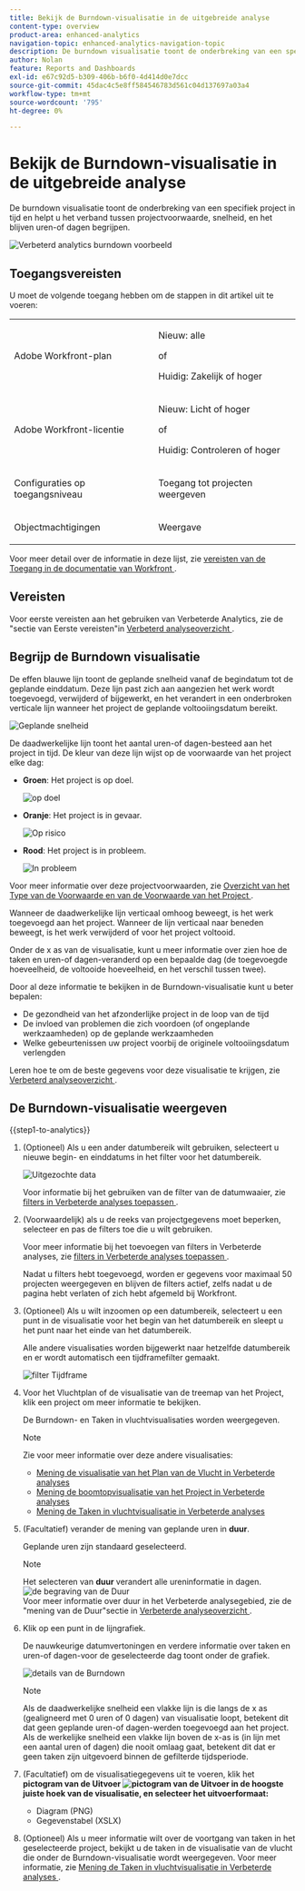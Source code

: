 ```yaml
---
title: Bekijk de Burndown-visualisatie in de uitgebreide analyse
content-type: overview
product-area: enhanced-analytics
navigation-topic: enhanced-analytics-navigation-topic
description: De burndown visualisatie toont de onderbreking van een specifiek project in tijd en helpt u het verband tussen projectvoorwaarde, snelheid, en het blijven uren-of dagen begrijpen.
author: Nolan
feature: Reports and Dashboards
exl-id: e67c92d5-b309-406b-b6f0-4d414d0e7dcc
source-git-commit: 45dac4c5e8ff584546783d561c04d137697a03a4
workflow-type: tm+mt
source-wordcount: '795'
ht-degree: 0%

---
```


# Bekijk de Burndown-visualisatie in de uitgebreide analyse

<!-- Audited: 12/2023 -->

De burndown visualisatie toont de onderbreking van een specifiek project in tijd en helpt u het verband tussen projectvoorwaarde, snelheid, en het blijven uren-of dagen begrijpen.

![ Verbeterd analytics burndown voorbeeld ](assets/burndown120623.png)

## Toegangsvereisten

U moet de volgende toegang hebben om de stappen in dit artikel uit te voeren:

<table style="table-layout:auto"> 
 <col> 
 <col> 
 <tbody> 
  <tr> 
   <td role="rowheader">Adobe Workfront-plan</td> 
   <td>
      <p>Nieuw: alle</p>
      <p>of</p>
      <p>Huidig: Zakelijk of hoger</p></td>
  </tr> 
  <tr> 
   <td role="rowheader">Adobe Workfront-licentie</td> 
   <td>
      <p>Nieuw: Licht of hoger</p>
      <p>of</p>
      <p>Huidig: Controleren of hoger</p>
   </td> 
  </tr> 
  <tr> 
   <td role="rowheader">Configuraties op toegangsniveau</td> 
   <td> <p>Toegang tot projecten weergeven</p> </td> 
  </tr> 
  <tr> 
   <td role="rowheader">Objectmachtigingen</td> 
   <td> <p>Weergave</p> </td>
  </tr> 
 </tbody> 
</table>

Voor meer detail over de informatie in deze lijst, zie [ vereisten van de Toegang in de documentatie van Workfront ](/help/quicksilver/administration-and-setup/add-users/access-levels-and-object-permissions/access-level-requirements-in-documentation.md).

## Vereisten

Voor eerste vereisten aan het gebruiken van Verbeterde Analytics, zie de &quot;sectie van Eerste vereisten&quot;in [ Verbeterd analyseoverzicht ](../enhanced-analytics/enhanced-analytics-overview.md).

## Begrijp de Burndown visualisatie

De effen blauwe lijn toont de geplande snelheid vanaf de begindatum tot de geplande einddatum. Deze lijn past zich aan aangezien het werk wordt toegevoegd, verwijderd of bijgewerkt, en het verandert in een onderbroken verticale lijn wanneer het project de geplande voltooiingsdatum bereikt.

![ Geplande snelheid ](assets/burndown-planned-line.png)

De daadwerkelijke lijn toont het aantal uren-of dagen-besteed aan het project in tijd. De kleur van deze lijn wijst op de voorwaarde van het project elke dag:

* **Groen**: Het project is op doel.

  ![ op doel ](assets/burndown-green.png)

* **Oranje**: Het project is in gevaar.

  ![ Op risico ](assets/burndown-orange.png)

* **Rood**: Het project is in probleem.

  ![ In probleem ](assets/burndown-red.png)

Voor meer informatie over deze projectvoorwaarden, zie [ Overzicht van het Type van de Voorwaarde en van de Voorwaarde van het Project ](../manage-work/projects/manage-projects/project-condition-and-condition-type.md).

Wanneer de daadwerkelijke lijn verticaal omhoog beweegt, is het werk toegevoegd aan het project. Wanneer de lijn verticaal naar beneden beweegt, is het werk verwijderd of voor het project voltooid.

Onder de x as van de visualisatie, kunt u meer informatie over zien hoe de taken en uren-of dagen-veranderd op een bepaalde dag (de toegevoegde hoeveelheid, de voltooide hoeveelheid, en het verschil tussen twee).

Door al deze informatie te bekijken in de Burndown-visualisatie kunt u beter bepalen:

* De gezondheid van het afzonderlijke project in de loop van de tijd
* De invloed van problemen die zich voordoen (of ongeplande werkzaamheden) op de geplande werkzaamheden
* Welke gebeurtenissen uw project voorbij de originele voltooiingsdatum verlengden

Leren hoe te om de beste gegevens voor deze visualisatie te krijgen, zie [ Verbeterd analyseoverzicht ](../enhanced-analytics/enhanced-analytics-overview.md).

## De Burndown-visualisatie weergeven

{{step1-to-analytics}}

1. (Optioneel) Als u een ander datumbereik wilt gebruiken, selecteert u nieuwe begin- en einddatums in het filter voor het datumbereik.

   ![ Uitgezochte data ](assets/filters-select-date-range-350x344.png)

   Voor informatie bij het gebruiken van de filter van de datumwaaier, zie [ filters in Verbeterde analyses toepassen ](../enhanced-analytics/use-enhanced-analytics-filters.md).

1. (Voorwaardelijk) als u de reeks van projectgegevens moet beperken, selecteer en pas de filters toe die u wilt gebruiken.

   Voor meer informatie bij het toevoegen van filters in Verbeterde analyses, zie [ filters in Verbeterde analyses toepassen ](../enhanced-analytics/use-enhanced-analytics-filters.md).

   Nadat u filters hebt toegevoegd, worden er gegevens voor maximaal 50 projecten weergegeven en blijven de filters actief, zelfs nadat u de pagina hebt verlaten of zich hebt afgemeld bij Workfront.

1. (Optioneel) Als u wilt inzoomen op een datumbereik, selecteert u een punt in de visualisatie voor het begin van het datumbereik en sleept u het punt naar het einde van het datumbereik.

   Alle andere visualisaties worden bijgewerkt naar hetzelfde datumbereik en er wordt automatisch een tijdframefilter gemaakt.

   ![ filter Tijdframe ](assets/timeframe-filter-350x220.png)

1. Voor het Vluchtplan of de visualisatie van de treemap van het Project, klik een project om meer informatie te bekijken.

   De Burndown- en Taken in vluchtvisualisaties worden weergegeven.

   >[!NOTE]
   >
   >Zie voor meer informatie over deze andere visualisaties:
   >
   >   * [ Mening de visualisatie van het Plan van de Vlucht in Verbeterde analyses ](../enhanced-analytics/flight-plan-overview.md)
   >   * [ Mening de boomtopvisualisatie van het Project in Verbeterde analyses ](../enhanced-analytics/project-treemap-overview.md)
   >   * [ Mening de Taken in vluchtvisualisatie in Verbeterde analyses ](../enhanced-analytics/tasks-in-flight-overview.md)
   >

1. (Facultatief) verander de mening van geplande uren in **duur**.

   Geplande uren zijn standaard geselecteerd.

   >[!NOTE]
   >
   >Het selecteren van **duur** verandert alle ureninformatie in dagen.\
   >![ de begraving van de Duur ](assets/duration-burndown-350x112.png)\
   >Voor meer informatie over duur in het Verbeterde analysegebied, zie de &quot;mening van de Duur&quot;sectie in [ Verbeterde analyseoverzicht ](../enhanced-analytics/enhanced-analytics-overview.md#duration-view).

1. Klik op een punt in de lijngrafiek.

   De nauwkeurige datumvertoningen en verdere informatie over taken en uren-of dagen-voor de geselecteerde dag toont onder de grafiek.

   ![ details van de Burndown ](assets/burndown-task-and-hour-changes-350x121.png)

   >[!NOTE]
   >
   >Als de daadwerkelijke snelheid een vlakke lijn is die langs de x as (gealigneerd met 0 uren of 0 dagen) van visualisatie loopt, betekent dit dat geen geplande uren-of dagen-werden toegevoegd aan het project.\
   >Als de werkelijke snelheid een vlakke lijn boven de x-as is (in lijn met een aantal uren of dagen) die nooit omlaag gaat, betekent dit dat er geen taken zijn uitgevoerd binnen de gefilterde tijdsperiode.

1. (Facultatief) om de visualisatiegegevens uit te voeren, klik het **pictogram van de Uitvoer ![ pictogram van de Uitvoer ](assets/export.png) in de hoogste juiste hoek van de visualisatie, en selecteer het uitvoerformaat:**

   * Diagram (PNG)
   * Gegevenstabel (XSLX)

1. (Optioneel) Als u meer informatie wilt over de voortgang van taken in het geselecteerde project, bekijkt u de taken in de visualisatie van de vlucht die onder de Burndown-visualisatie wordt weergegeven. Voor meer informatie, zie [ Mening de Taken in vluchtvisualisatie in Verbeterde analyses ](/help/quicksilver/enhanced-analytics/tasks-in-flight-overview.md).
